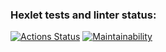 ### Hexlet tests and linter status:
[![Actions Status](https://github.com/lostcoast256/frontend-project-44/actions/workflows/hexlet-check.yml/badge.svg)](https://github.com/lostcoast256/frontend-project-44/actions)
[![Maintainability](https://api.codeclimate.com/v1/badges/f03bd42323530ff2be2f/maintainability)](https://codeclimate.com/github/lostcoast256/frontend-project-44/maintainability)
